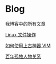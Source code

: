 # Blog

我博客中的所有文章

[Linux 文件操作](2023/how-to-manage-files-in-linux.md)

[如何使用上古神器 VIM](2023/how-to-use-vim.md)

[百年孤独人物关系](2022/one-hundred-years-of-solitude-character-relationship.md)

